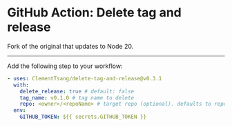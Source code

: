 # GitHub Action: Delete tag and release

Fork of the original that updates to Node 20.

---

Add the following step to your workflow:

```yaml
- uses: ClementTsang/delete-tag-and-release@v0.3.1
  with:
    delete_release: true # default: false
    tag_name: v0.1.0 # tag name to delete
    repo: <owner>/<repoName> # target repo (optional). defaults to repo running this action
  env:
    GITHUB_TOKEN: ${{ secrets.GITHUB_TOKEN }}
```
